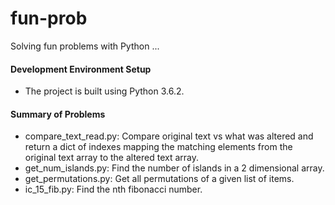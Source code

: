 # fun-prob
Solving fun problems with Python ...

#### Development Environment Setup
* The project is built using Python 3.6.2.

#### Summary of Problems
* compare_text_read.py: Compare original text vs what was altered and return a dict of indexes mapping the matching elements from the original text array to the altered text array.
* get_num_islands.py: Find the number of islands in a 2 dimensional array.
* get_permutations.py: Get all permutations of a given list of items.
* ic_15_fib.py: Find the nth fibonacci number.
